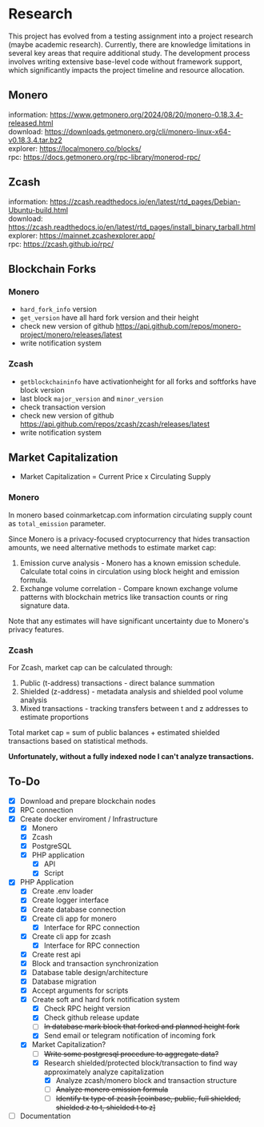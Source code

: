 # Research
This project has evolved from a testing assignment into a project research (maybe academic research). Currently, there are knowledge limitations in several key areas that require additional study. The development process involves writing extensive base-level code without framework support, which significantly impacts the project timeline and resource allocation.

## Monero
information: https://www.getmonero.org/2024/08/20/monero-0.18.3.4-released.html  
download: https://downloads.getmonero.org/cli/monero-linux-x64-v0.18.3.4.tar.bz2  
explorer: https://localmonero.co/blocks/  
rpc: https://docs.getmonero.org/rpc-library/monerod-rpc/

## Zcash
information: https://zcash.readthedocs.io/en/latest/rtd_pages/Debian-Ubuntu-build.html  
download: https://zcash.readthedocs.io/en/latest/rtd_pages/install_binary_tarball.html  
explorer: https://mainnet.zcashexplorer.app/  
rpc: https://zcash.github.io/rpc/

## Blockchain Forks
### Monero
- `hard_fork_info` version
- `get_version` have all hard fork version and their height
- check new version of github https://api.github.com/repos/monero-project/monero/releases/latest
- write notification system

### Zcash
- `getblockchaininfo` have activationheight for all forks and softforks have block version
- last block `major_version` and `minor_version `
- check transaction version
- check new version of github https://api.github.com/repos/zcash/zcash/releases/latest
- write notification system

## Market Capitalization
- Market Capitalization = Current Price x Circulating Supply

### Monero
In monero based coinmarketcap.com information circulating supply count as `total_emission` parameter.

Since Monero is a privacy-focused cryptocurrency that hides transaction amounts, we need alternative methods to estimate market cap:
1. Emission curve analysis - Monero has a known emission schedule. Calculate total coins in circulation using block height and emission formula.
2. Exchange volume correlation - Compare known exchange volume patterns with blockchain metrics like transaction counts or ring signature data.  

Note that any estimates will have significant uncertainty due to Monero's privacy features.

### Zcash
For Zcash, market cap can be calculated through:

1. Public (t-address) transactions - direct balance summation
2. Shielded (z-address) - metadata analysis and shielded pool volume analysis
3. Mixed transactions - tracking transfers between t and z addresses to estimate proportions

Total market cap = sum of public balances + estimated shielded transactions based on statistical methods.

**Unfortunately, without a fully indexed node I can't analyze transactions.**

## To-Do
- [x] Download and prepare blockchain nodes  
- [x] RPC connection
- [x] Create docker enviroment / Infrastructure
    - [x] Monero
    - [x] Zcash
    - [x] PostgreSQL
    - [x] PHP application
        - [x] API
        - [x] Script
- [x] PHP Application
    - [x] Create .env loader
    - [x] Create logger interface
    - [x] Create database connection
    - [x] Create cli app for monero
        - [x] Interface for RPC connection
    - [x] Create cli app for zcash
        - [x] Interface for RPC connection
    - [x] Create rest api
    - [x] Block and transaction synchronization
    - [x] Database table design/architecture
    - [x] Database migration
    - [x] Accept arguments for scripts
    - [x] Create soft and hard fork notification system
        - [x] Check RPC height version
        - [x] Check github release update
        - [ ] ~~In database mark block that forked and planned height fork~~
        - [x] Send email or telegram notification of incoming fork
    - [x] Market Capitalization?
        - [ ] ~~Write some postgresql procedure to aggregate data?~~
        - [x] Research shielded/protected block/transaction to find way approximately analyze capitalization
            - [x] Analyze zcash/monero block and transaction structure
            - [ ] ~~Analyze monero emission formula~~
            - [ ] ~~Identify tx type of zcash [coinbase, public, full shielded, shielded z to t, shielded t to z]~~
- [ ] Documentation